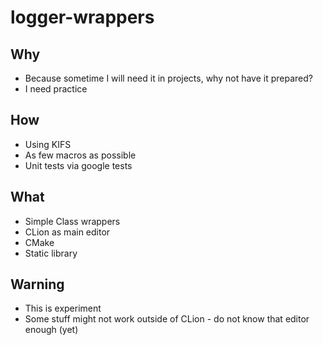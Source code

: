 # logger-wrappers

## Why
* Because sometime I will need it in projects, why not have it prepared?
* I need practice

## How
* Using KIFS
* As few macros as possible
* Unit tests via google tests

## What
* Simple Class wrappers
* CLion as main editor
* CMake
* Static library

## Warning
* This is experiment
* Some stuff might not work outside of CLion - do not know that editor enough (yet)